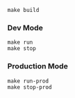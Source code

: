 ```
make build
```
### Dev Mode
```
make run
make stop
```
### Production Mode
```
make run-prod
make stop-prod
```